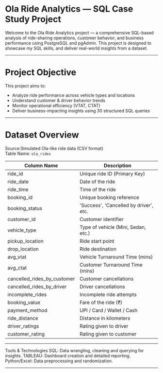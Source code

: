 # Ola Ride Analytics — SQL Case Study Project

Welcome to the Ola Ride Analytics project —
a comprehensive SQL-based analysis of ride-sharing operations,
customer behavior, and business performance using PostgreSQL and pgAdmin. 
This project is designed to  showcase my SQL skills, and deliver real-world insights from a dataset.

---

# Project Objective

This project aims to:
- Analyze ride performance across vehicle types and locations
- Understand customer & driver behavior trends
- Monitor operational efficiency (VTAT, CTAT)
- Deliver business-impacting insights using 30 structured SQL queries

---

# Dataset Overview

Source:Simulated Ola-like ride data (CSV format)  
Table Name: `ola_rides`

| Column Name                   | Description                                 |
|------------------------------|---------------------------------------------|
| ride_id                      | Unique ride ID (Primary Key)                |
| ride_date                    | Date of the ride                            |
| ride_time                    | Time of the ride                            |
| booking_id                   | Unique booking reference                    |
| booking_status               | 'Success', 'Cancelled by driver', etc.      |
| customer_id                  | Customer identifier                         |
| vehicle_type                 | Type of vehicle (Mini, Sedan, etc.)         |
| pickup_location              | Ride start point                            |
| drop_location                | Ride destination                            |
| avg_vtat                     | Vehicle Turnaround Time (mins)              |
| avg_ctat                     | Customer Turnaround Time (mins)             |
| cancelled_rides_by_customer | Customer cancellations                      |
| cancelled_rides_by_driver   | Driver cancellations                        |
| incomplete_rides            | Incomplete ride attempts                    |
| booking_value               | Fare of the ride (₹)                        |
| payment_method              | UPI / Card / Wallet / Cash                  |
| ride_distance               | Distance in kilometers                      |
| driver_ratings              | Rating given to driver                      |
| customer_rating             | Rating given to customer                    |

---

 Tools & Technologies
SQL: Data wrangling, cleaning and querying for insights.
TABLEAU: Dashboard creation and detailed reporting.
Python/Excel: Data preprocessing and randomization.


-----



